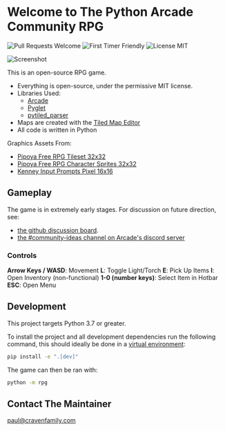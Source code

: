 # Welcome to The Python Arcade Community RPG

![Pull Requests Welcome](https://img.shields.io/badge/PRs-welcome-success)
![First Timer Friendly](https://img.shields.io/badge/First%20Timer-friendly-informational)
![License MIT](https://img.shields.io/badge/license-MIT-success)

![Screenshot](/screenshot.png)

This is an open-source RPG game.

* Everything is open-source, under the permissive MIT license.
* Libraries Used:
  * [Arcade](https://github.com/pythonarcade/arcade)
  * [Pyglet](https://github.com/pyglet/pyglet)
  * [pytiled_parser](https://github.com/pythonarcade/pytiled_parser)
* Maps are created with the [Tiled Map Editor](https://mapeditor.org)
* All code is written in Python

Graphics Assets From:

* [Pipoya Free RPG Tileset 32x32](https://pipoya.itch.io/pipoya-rpg-tileset-32x32)
* [Pipoya Free RPG Character Sprites 32x32](https://pipoya.itch.io/pipoya-free-rpg-character-sprites-32x32)
* [Kenney Input Prompts Pixel 16x16](https://kenney.nl/assets/input-prompts-pixel-16)

## Gameplay

The game is in extremely early stages. For discussion on future direction, see:
* [the github discussion board](https://github.com/pythonarcade/community-rpg/discussions).
* [the #community-ideas channel on Arcade's discord server](https://discord.com/channels/458662222697070613/704736572603629589)

### Controls
**Arrow Keys / WASD**: Movement
**L**: Toggle Light/Torch
**E**: Pick Up Items
**I**: Open Inventory (non-functional)
**1-0 (number keys)**: Select Item in Hotbar
**ESC**: Open Menu

## Development

This project targets Python 3.7 or greater.

To install the project and all development dependencies run the following command, this should ideally be done in a [virtual environment](https://docs.python.org/3/tutorial/venv.html):

```bash
pip install -e ".[dev]"
```

The game can then be ran with:

```bash
python -m rpg
```

## Contact The Maintainer

paul@cravenfamily.com
